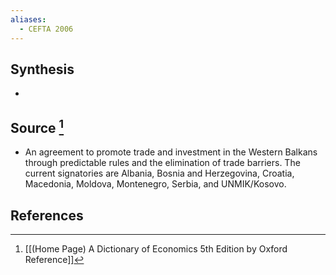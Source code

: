 ```yaml
---
aliases:
  - CEFTA 2006
---
```

## Synthesis
- 
## Source [^1]
- An agreement to promote trade and investment in the Western Balkans through predictable rules and the elimination of trade barriers. The current signatories are Albania, Bosnia and Herzegovina, Croatia, Macedonia, Moldova, Montenegro, Serbia, and UNMIK/Kosovo.
## References

[^1]: [[(Home Page) A Dictionary of Economics 5th Edition by Oxford Reference]]